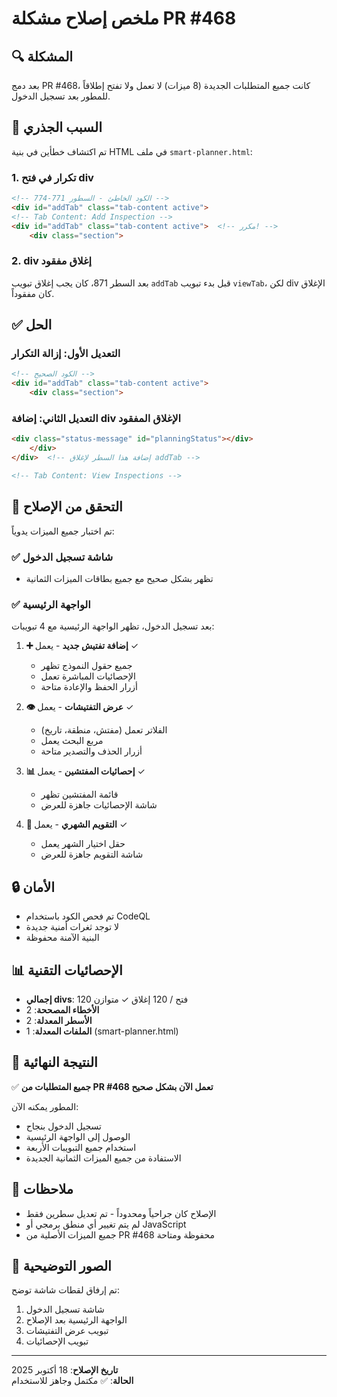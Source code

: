 # ملخص إصلاح مشكلة PR #468

## 🔍 المشكلة

بعد دمج PR #468، كانت جميع المتطلبات الجديدة (8 ميزات) لا تعمل ولا تفتح إطلاقاً للمطور بعد تسجيل الدخول.

## 🐛 السبب الجذري

تم اكتشاف خطأين في بنية HTML في ملف `smart-planner.html`:

### 1. تكرار في فتح div
```html
<!-- الكود الخاطئ - السطور 771-774 -->
<div id="addTab" class="tab-content active">
<!-- Tab Content: Add Inspection -->
<div id="addTab" class="tab-content active">  <!-- مكرر! -->
    <div class="section">
```

### 2. div إغلاق مفقود
بعد السطر 871، كان يجب إغلاق تبويب `addTab` قبل بدء تبويب `viewTab`، لكن div الإغلاق كان مفقوداً.

## ✅ الحل

### التعديل الأول: إزالة التكرار
```html
<!-- الكود الصحيح -->
<div id="addTab" class="tab-content active">
    <div class="section">
```

### التعديل الثاني: إضافة div الإغلاق المفقود
```html
<div class="status-message" id="planningStatus"></div>
    </div>
</div>  <!-- إضافة هذا السطر لإغلاق addTab -->

<!-- Tab Content: View Inspections -->
```

## 🧪 التحقق من الإصلاح

تم اختبار جميع الميزات يدوياً:

### ✅ شاشة تسجيل الدخول
- تظهر بشكل صحيح مع جميع بطاقات الميزات الثمانية

### ✅ الواجهة الرئيسية
بعد تسجيل الدخول، تظهر الواجهة الرئيسية مع 4 تبويبات:

1. **➕ إضافة تفتيش جديد** - يعمل ✓
   - جميع حقول النموذج تظهر
   - الإحصائيات المباشرة تعمل
   - أزرار الحفظ والإعادة متاحة

2. **👁️ عرض التفتيشات** - يعمل ✓
   - الفلاتر تعمل (مفتش، منطقة، تاريخ)
   - مربع البحث يعمل
   - أزرار الحذف والتصدير متاحة

3. **📊 إحصائيات المفتشين** - يعمل ✓
   - قائمة المفتشين تظهر
   - شاشة الإحصائيات جاهزة للعرض

4. **📅 التقويم الشهري** - يعمل ✓
   - حقل اختيار الشهر يعمل
   - شاشة التقويم جاهزة للعرض

## 🔒 الأمان

- تم فحص الكود باستخدام CodeQL
- لا توجد ثغرات أمنية جديدة
- البنية الآمنة محفوظة

## 📊 الإحصائيات التقنية

- **إجمالي divs**: 120 فتح / 120 إغلاق ✓ متوازن
- **الأخطاء المصححة**: 2
- **الأسطر المعدلة**: 2
- **الملفات المعدلة**: 1 (smart-planner.html)

## 🎯 النتيجة النهائية

✅ **جميع المتطلبات من PR #468 تعمل الآن بشكل صحيح**

المطور يمكنه الآن:
- تسجيل الدخول بنجاح
- الوصول إلى الواجهة الرئيسية
- استخدام جميع التبويبات الأربعة
- الاستفادة من جميع الميزات الثمانية الجديدة

## 📝 ملاحظات

- الإصلاح كان جراحياً ومحدوداً - تم تعديل سطرين فقط
- لم يتم تغيير أي منطق برمجي أو JavaScript
- جميع الميزات الأصلية من PR #468 محفوظة ومتاحة

## 🔗 الصور التوضيحية

تم إرفاق لقطات شاشة توضح:
1. شاشة تسجيل الدخول
2. الواجهة الرئيسية بعد الإصلاح
3. تبويب عرض التفتيشات
4. تبويب الإحصائيات

---

**تاريخ الإصلاح**: 18 أكتوبر 2025  
**الحالة**: ✅ مكتمل وجاهز للاستخدام
